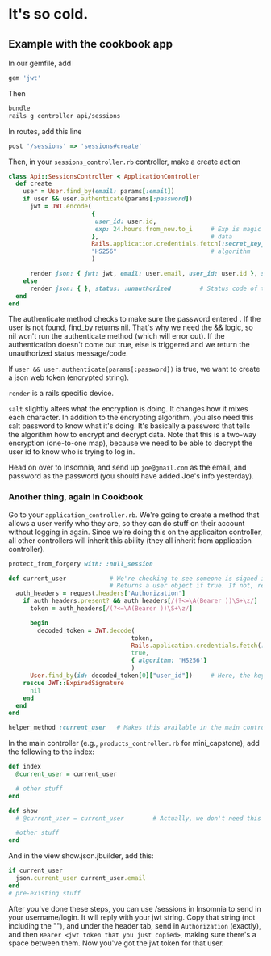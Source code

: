 # It's so cold.

## Example with the cookbook app

In our gemfile, add

```ruby 
gem 'jwt'
```

Then

```bash
bundle
rails g controller api/sessions
```

In routes, add this line

```ruby
post '/sessions' => 'sessions#create'
```

Then, in your `sessions_controller.rb` controller, make a create action

```ruby
class Api::SessionsController < ApplicationController
  def create
    user = User.find_by(email: params[:email])
    if user && user.authenticate(params[:password])
      jwt = JWT.encode(
                       {
                        user_id: user.id,
                        exp: 24.hours.from_now.to_i     # Exp is magic from the JWT algorithm. hours.from_now is rails. This token will only be valid for 24 hours, after that it expires and the user needs to login again. 
                       },                               # data
                       Rails.application.credentials.fetch(:secret_key_base),   # salt, a crazy string generated by rails
                       "HS256"                          # algorithm
                       )                   

      render json: { jwt: jwt, email: user.email, user_id: user.id }, status: :created
    else
      render json: { }, status: :unauthorized        # Status code of the web response. 403 maybe?
  end
end
```

The authenticate method checks to make sure the password entered . If the user is not found, find_by returns nil. That's why we need the && logic, so nil won't run the authenticate method (which will error out). If the authentication doesn't come out true, else is triggered and we return the unauthorized status message/code.

If `user && user.authenticate(params[:password])` is true, we want to create a json web token (encrypted string).

`render` is a rails specific device. 

`salt` slightly alters what the encryption is doing. It changes how it mixes each character. In addition to the encrypting algorithm, you also need this salt password to know what it's doing. It's basically a password that tells the algorithm how to encrypt and decrypt data. Note that this is a two-way encryption (one-to-one map), because we need to be able to decrypt the user id to know who is trying to log in.

Head on over to Insomnia, and send up `joe@gmail.com` as the email, and password as the password (you should have added Joe's info yesterday).


### Another thing, again in Cookbook

Go to your `application_controller.rb`. We're going to create a method that allows a user verify who they are, so they can do stuff on their account without logging in again. Since we're doing this on the applicaiton controller, all other controllers will inherit this ability (they all inherit from application controller).


```ruby
protect_from_forgery with: :null_session

def current_user            # We're checking to see someone is signed in.
                            # Returns a user object if true. If not, returns nil, & user must re-login.
  auth_headers = request.headers['Authorization']
    if auth_headers.present? && auth_headers[/(?<=\A(Bearer ))\S+\z/]
      token = auth_headers[/(?<=\A(Bearer ))\S+\z/]

      begin
        decoded_token = JWT.decode(
                                  token,
                                  Rails.application.credentials.fetch(:secret_key_base),
                                  true,
                                  { algorithm: 'HS256'}
                                  )
      User.find_by(id: decoded_token[0]["user_id"])     # Here, the keys will always come back as strings
    rescue JWT::ExpiredSignature
      nil
    end
  end
end

helper_method :current_user   # Makes this available in the main controller and the views. You ONLY use helper_method here. Rails specific, and specific to this file. Must be inside the class, but not in the current_user definition

```

In the main controller (e.g., `products_controller.rb` for mini_capstone), add the following to the index:

```ruby
def index 
  @current_user = current_user

  # other stuff
end

def show
  # @current_user = current_user        # Actually, we don't need this because current_user is sent to the views by the helper method. So you don't actually have to add anything to show.

  #other stuff
end


```

And in the view show.json.jbuilder, add this:

```ruby
if current_user
  json.current_user current_user.email
end
# pre-existing stuff
```

After you've done these steps, you can use /sessions in Insomnia to send in your username/login. It will reply with your jwt string. Copy that string (not including the ""), and under the header tab, send in `Authorization` (exactly), and then `Bearer <jwt token that you just copied>`, making sure there's a space between them. Now you've got the jwt token for that user.

```ruby
```

```bash
```